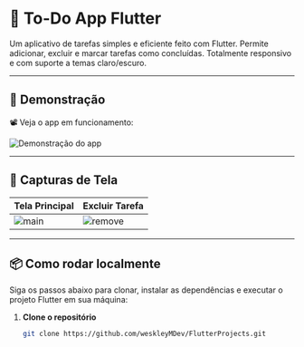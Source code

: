 # 📝 To-Do App Flutter

Um aplicativo de tarefas simples e eficiente feito com Flutter. Permite adicionar, excluir e marcar tarefas como concluídas. Totalmente responsivo e com suporte a temas claro/escuro.

---

## 🎥 Demonstração

📽️ Veja o app em funcionamento:

![Demonstração do app](https://drive.google.com/uc?export=view&id=1tYwfbfZSm3jvh97LlRFxHHzw4UHVAn-N)

---

## 📸 Capturas de Tela

| Tela Principal | Excluir Tarefa |
|----------------|------------------|
| ![main](https://drive.google.com/uc?export=view&id=1-Fwuifxacs_CiWsDPgZTxKHnDdULMD84) | ![remove](https://drive.google.com/uc?export=view&id=1-AnXmzBTOn33aini0jwoUT4bPEmfXeQe) |

---

## 📦 Como rodar localmente

Siga os passos abaixo para clonar, instalar as dependências e executar o projeto Flutter em sua máquina:

1. **Clone o repositório**
   ```bash
   git clone https://github.com/weskleyMDev/FlutterProjects.git
